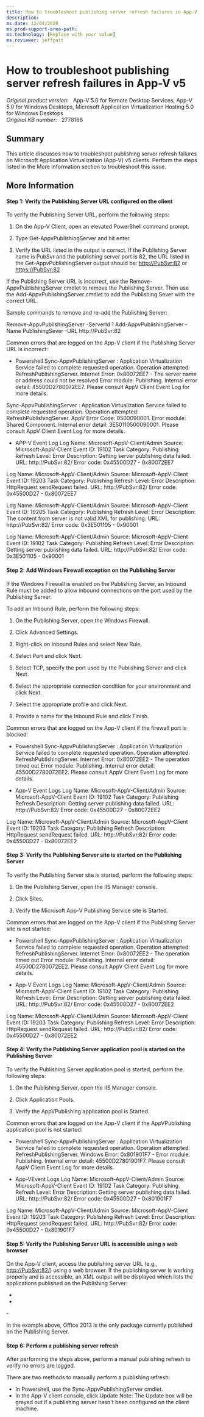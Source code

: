 ```yaml
---
title: How to troubleshoot publishing server refresh failures in App-V v5
description: 
ms.date: 12/04/2020
ms.prod-support-area-path: 
ms.technology: [Replace with your value]
ms.reviewer: jeffpatt
---
```

# How to troubleshoot publishing server refresh failures in App-V v5

_Original product version:_ &nbsp; App-V 5.0 for Remote Desktop Services, App-V 5.0 for Windows Desktops, Microsoft Application Virtualization Hosting 5.0 for Windows Desktops  
_Original KB number:_ &nbsp; 2778168

## Summary

This article discusses how to troubleshoot publishing server refresh failures on Microsoft Application Virtualization (App-V) v5 clients. Perform the steps listed in the More Information section to troubleshoot this issue.

## More Information

#### Step 1: Verify the Publishing Server URL configured on the client  

To verify the Publishing Server URL, perform the following steps:

1. On the App-V Client, open an elevated PowerShell command prompt.

2. Type Get-AppvPublishingServer and hit enter.

3. Verify the URL listed in the output is correct.
If the Publishing Server name is PubSvr and the publishing server port is 82, the URL listed in the Get-AppvPublishingServer output should be: [http://PubSvr:82](http://pubsvr:82/) or [https://PubSvr:82](https://pubsvr:82/) 

If the Publishing Server URL is incorrect, use the Remove-AppvPublishingServer cmdlet to remove the Publishing Server. Then use the Add-AppvPublishingServer cmdlet to add the Publishing Sever with the correct URL.

Sample commands to remove and re-add the Publishing Server:

Remove-AppvPublishingServer -ServerId 1
Add-AppvPublishingServer -Name PublishingSever -URL http://PubSvr:82

Common errors that are logged on the App-V client if the Publishing Server URL is incorrect:

- Powershell
Sync-AppvPublishingServer : Application Virtualization Service failed to complete requested operation.
Operation attempted: RefreshPublishingServer.
Internet Error: 0x80072EE7 - The server name or address could not be resolved
Error module: Publishing. Internal error detail: 45500D2780072EE7.
Please consult AppV Client Event Log for more details.

Sync-AppvPublishingServer : Application Virtualization Service failed to complete requested operation.
Operation attempted: RefreshPublishingServer.
AppV Error Code: 0500090001.
Error module: Shared Component. Internal error detail: 3E50110500090001.
Please consult AppV Client Event Log for more details.

- APP-V Event Log
Log Name: Microsoft-AppV-Client/Admin
Source: Microsoft-AppV-Client
Event ID: 19102
Task Category: Publishing Refresh
Level: Error
Description:
Getting server publishing data failed.
 URL: http://PubSvr:82/
 Error code: 0x45500D27 - 0x80072EE7

Log Name: Microsoft-AppV-Client/Admin
Source: Microsoft-AppV-Client
Event ID: 19203
Task Category: Publishing Refresh
Level: Error
Description:
HttpRequest sendRequest failed.
 URL: http://PubSvr:82/
 Error code: 0x45500D27 - 0x80072EE7

Log Name: Microsoft-AppV-Client/Admin
Source: Microsoft-AppV-Client
Event ID: 19205
Task Category: Publishing Refresh
Level: Error
Description:
The content from server is not valid XML for publishing.
 URL: http://PubSvr:82/
 Error code: 0x3E501105 - 0x90001

Log Name: Microsoft-AppV-Client/Admin
Source: Microsoft-AppV-Client
Event ID: 19102
Task Category: Publishing Refresh
Level: Error
Description:
Getting server publishing data failed.
 URL: http://PubSvr:82/
 Error code: 0x3E501105 - 0x90001

#### Step 2: Add Windows Firewall exception on the Publishing Server  

If the Windows Firewall is enabled on the Publishing Server, an Inbound Rule must be added to allow inbound connections on the port used by the Publishing Server.

To add an Inbound Rule, perform the following steps:

1. On the Publishing Server, open the Windows Firewall.

2. Click Advanced Settings.

3. Right-click on Inbound Rules and select New Rule.

4. Select Port and click Next.

5. Select TCP, specify the port used by the Publishing Server and click Next.

6. Select the appropriate connection condition for your environment and click Next.

7. Select the appropriate profile and click Next.

8. Provide a name for the Inbound Rule and click Finish.

Common errors that are logged on the App-V client if the firewall port is blocked:


- Powershell
Sync-AppvPublishingServer : Application Virtualization Service failed to complete requested operation.
Operation attempted: RefreshPublishingServer.
Internet Error: 0x80072EE2 - The operation timed out
Error module: Publishing. Internal error detail: 45500D2780072EE2.
Please consult AppV Client Event Log for more details.


- App-V Event Logs
Log Name: Microsoft-AppV-Client/Admin
Source: Microsoft-AppV-Client
Event ID: 19102
Task Category: Publishing Refresh
Description:
Getting server publishing data failed.
 URL: http://PubSvr:82/
 Error code: 0x45500D27 - 0x80072EE2

Log Name: Microsoft-AppV-Client/Admin
Source: Microsoft-AppV-Client
Event ID: 19203
Task Category: Publishing Refresh
Description:
HttpRequest sendRequest failed.
 URL: http://PubSvr:82/
 Error code: 0x45500D27 - 0x80072EE2

#### Step 3: Verify the Publishing Server site is started on the Publishing Server  

To verify the Publishing Server site is started, perform the following steps:

1. On the Publishing Server, open the IIS Manager console.

2. Click Sites.

3. Verify the Microsoft App-V Publishing Service site is Started.

Common errors that are logged on the App-V client if the Publishing Server site is not started:

- Powershell
Sync-AppvPublishingServer : Application Virtualization Service failed to complete requested operation.
Operation attempted: RefreshPublishingServer.
Internet Error: 0x80072EE2 - The operation timed out
Error module: Publishing. Internal error detail: 45500D2780072EE2.
Please consult AppV Client Event Log for more details.


- App-V Event Logs
Log Name: Microsoft-AppV-Client/Admin
Source: Microsoft-AppV-Client
Event ID: 19102
Task Category: Publishing Refresh
Level: Error
Description:
Getting server publishing data failed.
 URL: http://PubSvr:82/
 Error code: 0x45500D27 - 0x80072EE2

Log Name: Microsoft-AppV-Client/Admin
Source: Microsoft-AppV-Client
Event ID: 19203
Task Category: Publishing Refresh
Level: Error
Description:
HttpRequest sendRequest failed.
 URL: http://PubSvr:82/
 Error code: 0x45500D27 - 0x80072EE2

#### Step 4: Verify the Publishing Server application pool is started on the Publishing Server 

To verify the Publishing Server application pool is started, perform the following steps:

1. On the Publishing Server, open the IIS Manager console.

2. Click Application Pools.

3. Verify the AppVPublishing application pool is Started.

Common errors that are logged on the App-V client if the AppVPublishing application pool is not started:

- Powershell
Sync-AppvPublishingServer : Application Virtualization Service failed to complete requested operation.
Operation attempted: RefreshPublishingServer.
Windows Error: 0x801901F7 -
Error module: Publishing. Internal error detail: 45500D27801901F7.
Please consult AppV Client Event Log for more details.


- App-VEvent Logs
Log Name: Microsoft-AppV-Client/Admin
Source: Microsoft-AppV-Client
Event ID: 19102
Task Category: Publishing Refresh
Level: Error
Description:
Getting server publishing data failed.
 URL: http://PubSvr:82/
 Error code: 0x45500D27 - 0x801901F7

Log Name: Microsoft-AppV-Client/Admin
Source: Microsoft-AppV-Client
Event ID: 19203
Task Category: Publishing Refresh
Level: Error
Description:
HttpRequest sendRequest failed.
 URL: http://PubSvr:82/
 Error code: 0x45500D27 - 0x801901F7

#### Step 5: Verify the Publishing Server URL is accessible using a web browser  

On the App-V client, access the publishing server URL (e.g., [http://PubSvr:82/](http://pubsvr:82/)) using a web browser. If the publishing server is working properly and is accessible, an XML output will be displayed which lists the applications published on the Publishing Server:

- <Publishing Protocol="1.0">
- <Packages>
 <Package PackageId="639138dd-a4f5-4846-bab2-02e94a87c8a6" VersionId="b29da9c2-07d1-4fac-97ca-4f081c487c79" PackageUrl="\\pubsvr\content\Office 2013 AppV Package\ProPlusVolume_VisioProVolume_ProjectProVolume_en-us_x86.appv" /> 
 </Packages>
- <NoGroup>
 <Package PackageId="639138dd-a4f5-4846-bab2-02e94a87c8a6" />
 </NoGroup>
 </Publishing>

In the example above, Office 2013 is the only package currently published on the Publishing Server.

#### Step 6: Perform a publishing server refresh  

After performing the steps above, perform a manual publishing refresh to verify no errors are logged.

There are two methods to manually perform a publishing refresh:

- In Powershell, use the Sync-AppvPublishingServer cmdlet.
- In the App-V client console, click Update Note: The Update box will be greyed out if a publishing server hasn't been configured on the client machine.
